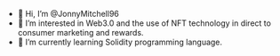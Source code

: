 - 👋 Hi, I’m @JonnyMitchell96
- 👀 I’m interested in Web3.0 and the use of NFT technology in direct to consumer marketing and rewards.
- 🌱 I’m currently learning Solidity programming language. 


<!---
JonnyMitchell96/JonnyMitchell96 is a ✨ special ✨ repository because its `README.md` (this file) appears on your GitHub profile.
You can click the Preview link to take a look at your changes.
--->
